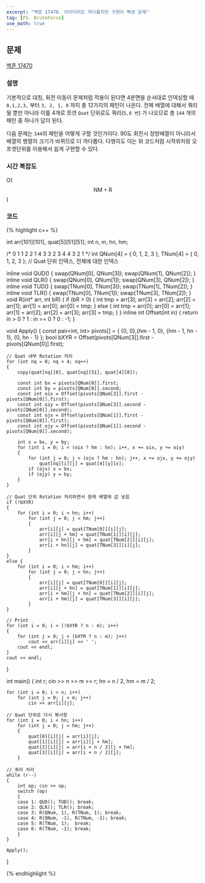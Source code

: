 ```yaml
---
excerpt: "백준 17470. 아이디어도 까다롭지만 구현이 빡센 문제"
tag: [PS. BruteForce]
use_math: true
---
```


## 문제

[백준 17470](https://www.acmicpc.net/problem/17470)


### 설명

기본적으로 대칭, 회전 이동이 문제처럼 적용이 된다면 4분면을 순서대로 인덱싱할 때 ```0,1,2,3,``` 부터 ```3, 2, 1, 0``` 까지 총 12가지의 패턴이 나온다. 전체 배열에 대해서 쿼리될 뿐만 아니라 이를 4개로 쪼갠 ```Quat``` 단위로도 쿼리(```5,6 번```) 가 나오므로 총 ```144``` 개의 패턴 중 하나가 답이 된다.

다음 문제는 ```144```의 패턴을 어떻게 구할 것인가이다. 90도 회전시 정방배열이 아니라서 배열의 행렬의 크기가 바뀌므로 더 까다롭다. 다행히도 이는 위 코드처럼 시작위치랑 오프셋단위를 이용해서 쉽게 구현할 수 있다.


### 시간 복잡도

O($$ \mathrm{N}\mathrm{M} + \mathrm{R} $$)


### 코드

{% highlight c++ %}

int arr[101][101], quat[5][51][51];
int n, m, hn, hm;

/*
  0 1   1 2   2 1   4 3
  3 2   3 4   4 3   2 1
*/
int QNum[4] = { 0, 1, 2, 3 }, TNum[4] = { 0, 1, 2, 3 }; // Quat 단위 인덱스, 전체에 대한 인덱스

inline void QUD() {
    swap(QNum[0], QNum[3]);
    swap(QNum[1], QNum[2]);
}
inline void QLR() {
    swap(QNum[0], QNum[1]);
    swap(QNum[3], QNum[2]);
}
inline void TUD() {
    swap(TNum[0], TNum[3]);
    swap(TNum[1], TNum[2]);
}
inline void TLR() {
    swap(TNum[0], TNum[1]);
    swap(TNum[3], TNum[2]);
}
void R(int* arr, int bR) {
    if (bR > 0) {
        int tmp = arr[3];
        arr[3] = arr[2];
        arr[2] = arr[1];
        arr[1] = arr[0];
        arr[0] = tmp;
    }
    else {
        int tmp = arr[0];
        arr[0] = arr[1];
        arr[1] = arr[2];
        arr[2] = arr[3];
        arr[3] = tmp;
    }
}
inline int Offset(int in) { return in > 0 ? 1 : in == 0 ? 0 : -1; }

void Apply()
{
    const pair<int, int> pivots[] = { {0, 0},{hm - 1, 0}, {hm - 1, hn - 1}, {0, hn - 1} };
    bool bXYR = Offset(pivots[QNum[3]].first - pivots[QNum[0]].first);

    // Quat 내부 Rotation 처리
    for (int nq = 0; nq < 4; nq++)
    {
        copy(quat[nq][0], quat[nq][51], quat[4][0]);

        const int bx = pivots[QNum[0]].first;
        const int by = pivots[QNum[0]].second;
        const int oix = Offset(pivots[QNum[3]].first - pivots[QNum[0]].first);
        const int oiy = Offset(pivots[QNum[3]].second - pivots[QNum[0]].second);
        const int ojx = Offset(pivots[QNum[1]].first - pivots[QNum[0]].first);
        const int ojy = Offset(pivots[QNum[1]].second - pivots[QNum[0]].second);

        int x = bx, y = by;
        for (int i = 0; i < (oix ? hm : hn); i++, x += oix, y += oiy)
        {
            for (int j = 0; j < (ojx ? hm : hn); j++, x += ojx, y += ojy)
                quat[nq][i][j] = quat[4][y][x];
            if (ojx) x = bx;
            if (ojy) y = by;
        }
    }

    // Quat 단위 Rotation 처리하면서 원래 배열에 값 넣음
    if (!bXYR)
    {
        for (int i = 0; i < hn; i++)
            for (int j = 0; j < hm; j++)
            {
                arr[i][j] = quat[TNum[0]][i][j];
                arr[i][j + hm] = quat[TNum[1]][i][j];
                arr[i + hn][j + hm] = quat[TNum[2]][i][j];
                arr[i + hn][j] = quat[TNum[3]][i][j];
            }
    }
    else {
        for (int i = 0; i < hm; i++)
            for (int j = 0; j < hn; j++)
            {
                arr[i][j] = quat[TNum[0]][i][j];
                arr[i][j + hn] = quat[TNum[1]][i][j];
                arr[i + hm][j + hn] = quat[TNum[2]][i][j];
                arr[i + hm][j] = quat[TNum[3]][i][j];
            }
    }

    // Print
    for (int i = 0; i < (!bXYR ? n : m); i++)
    {
        for (int j = 0; j < (bXYR ? n : m); j++)
            cout << arr[i][j] << ' ';
        cout << endl;
    }
    cout << endl;
}

int main()
{
    int r;
    cin >> n >> m >> r;
    hn = n / 2, hm = m / 2;

    for (int i = 0; i < n; i++)
        for (int j = 0; j < m; j++)
            cin >> arr[i][j];

    // Quat 단위로 다시 복사함
    for (int i = 0; i < hn; i++)
        for (int j = 0; j < hm; j++)
        {
            quat[0][i][j] = arr[i][j];
            quat[1][i][j] = arr[i][j + hm];
            quat[2][i][j] = arr[i + n / 2][j + hm];
            quat[3][i][j] = arr[i + n / 2][j];
        }

    // 쿼리 처리
    while (r--)
    {
        int op; cin >> op;
        switch (op)
        {
        case 1: QUD(); TUD(); break;
        case 2: QLR(); TLR(); break;
        case 3: R(QNum, 1), R(TNum, 1); break;
        case 4: R(QNum, -1), R(TNum, -1); break;
        case 5: R(TNum, 1);  break;
        case 6: R(TNum, -1); break;
        }
    }

    Apply();
}


{% endhighlight %}